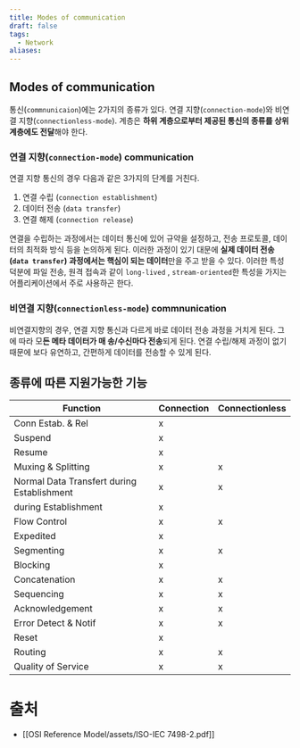 ```yaml
---
title: Modes of communication
draft: false
tags:
  - Network
aliases:
---
```

## Modes of communication 
통신(`commnunicaion`)에는 2가지의 종류가 있다. 연결 지향(`connection-mode`)와 비연결 지향(`connectionless-mode`). 계층은 **하위 계층으로부터 제공된 통신의 종류를 상위 계층에도 전달**해야 한다.

### 연결 지향(`connection-mode`) communication 
연결 지향 통신의 경우 다음과 같은 3가지의 단계를 거친다.
1. 연결 수립 (`connection establishment`)
2. 데이터 전송 (`data transfer`)
3. 연결 해제 (`connection release`)

연결을 수립하는 과정에서는 데이터 통신에 있어 규약을 설정하고, 전송 프로토콜, 데이터의 최적화 방식 등을 논의하게 된다. 이러한 과정이 있기 대문에 **실제 데이터 전송(`data transfer`) 과정에서는 핵심이 되는 데이터**만을 주고 받을 수 있다. 이러한 특성 덕분에 파일 전송, 원격 접속과 같이 `long-lived` , `stream-oriented`한 특성을 가지는 어플리케이션에서 주로 사용하곤 한다.

### 비연결 지향(`connectionless-mode`) commnunication 
비연결지향의 경우, 연결 지향 통신과 다르게 바로 데이터 전송 과정을 거치게 된다. 그에 따라 모**든 메타 데이터가 매 송/수신마다 전송**되게 된다. 연결 수립/해제 과정이 없기 때문에 보다 유연하고, 간편하게 데이터를 전송할 수 있게 된다.

## 종류에 따른 지원가능한 기능

| Function                                   | Connection | Connectionless |
| ------------------------------------------ | ---------- | -------------- |
| Conn Estab. & Rel                          | x          |                |
| Suspend                                    | x          |                |
| Resume                                     | x          |                |
| Muxing & Splitting                         | x          | x              |
| Normal Data Transfert during Establishment | x          | x              |
| during Establishment                       | x          |                |
| Flow Control                               | x          | x              |
| Expedited                                  | x          |                |
| Segmenting                                 | x          | x              |
| Blocking                                   | x          |                |
| Concatenation                              | x          | x              |
| Sequencing                                 | x          | x              |
| Acknowledgement                            | x          | x              |
| Error Detect & Notif                       | x          | x              |
| Reset                                      | x          |                |
| Routing                                    | x          | x              |
| Quality of Service                         | x          | x              |


# 출처
- [[OSI Reference Model/assets/ISO-IEC 7498-2.pdf]]